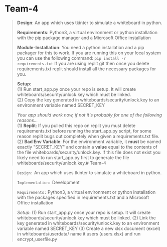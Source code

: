 # Team-4

> **Design**: An app which uses tkinter to simulate a whiteboard in python.
>
> **Requirements**: Python3, a virtual environment or python installation with the pip package manager and a Microsoft Office installation
>
> **Module-Installation**: You need a python installation and a pip packager for this to work. If you are running this on your local system you can use the following command: `pip install -r requirements.txt` If you are using replit git then once you delete requirements.txt replit should install all the necessary packages for you.
>
> **Setup**:  
> (1) Run start_app.py once your repo is setup. It will create whiteboards/security/unlock.key which must be linked.  
> (2) Copy the key generated in whiteboards/security/unlock.key to an environment variable named SECRET_KEY
> 
> *Your app should work now, if not it's probably for one of the following reasons...*  
> (1) **Replit**: If you pulled this repo on replit you must delete requirements.txt before running the start_app.py script, for some reason replit bugs out completely when given a requirements.txt file.  
> (2) **Bad Env Variable**: For the environment variable, it **must** be named exactly "SECRET_KEY" and contain a **value** equal to the contents of the file whiteboards/security/unlock.key. If this file does not exist you likely need to run start_app.py first to generate the file whiteboards/security/unlock.key.# Team-4

> `Design:` An app which uses tkinter to simulate a whiteboard in python.
>
> `Implementation:` Development
>
> `Requirements:` Python3, a virtual environment or python installation with the packages specified in requirements.txt and a Microsoft Office installation
>
> *Setup*: (1) Run start_app.py once your repo is setup. It will create whiteboards/security/unlock.key which must be linked.
>          (2) Link the key generated in whiteboards/security/unlock.key to an environment variable named SECRET_KEY
>          (3) Create a new xlsx document (excel) in whiteboards/userdata/ name it users (users.xlsx) and run encrypt_userfile.py